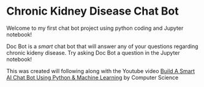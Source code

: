 # Chronic Kidney Disease Chat Bot

Welcome to my first chat bot project using python coding and Jupyter notebook!

Doc Bot is a *smart* chat bot that will answer any of your questions regarding chronic kideny disease. Try asking Doc Bot a question in the Jupyter notebook!

This was created will following along with the Youtube video [Build A Smart AI Chat Bot Using Python & Machine Learning](https://www.youtube.com/watch?v=9KZwRBg4-P0) by Computer Science
